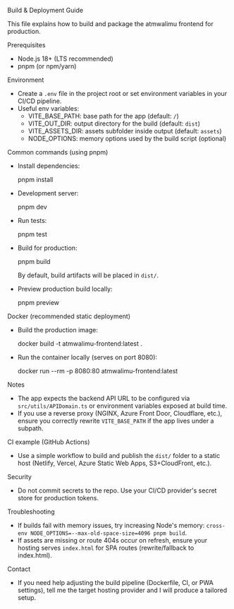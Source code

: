 Build & Deployment Guide

This file explains how to build and package the atmwalimu frontend for production.

Prerequisites
- Node.js 18+ (LTS recommended)
- pnpm (or npm/yarn)

Environment
- Create a `.env` file in the project root or set environment variables in your CI/CD pipeline.
- Useful env variables:
  - VITE_BASE_PATH: base path for the app (default: `/`)
  - VITE_OUT_DIR: output directory for the build (default: `dist`)
  - VITE_ASSETS_DIR: assets subfolder inside output (default: `assets`)
  - NODE_OPTIONS: memory options used by the build script (optional)

Common commands (using pnpm)
- Install dependencies:

  pnpm install

- Development server:

  pnpm dev

- Run tests:

  pnpm test

- Build for production:

  pnpm build

  By default, build artifacts will be placed in `dist/`.

- Preview production build locally:

  pnpm preview

Docker (recommended static deployment)
- Build the production image:

  docker build -t atmwalimu-frontend:latest .

- Run the container locally (serves on port 8080):

  docker run --rm -p 8080:80 atmwalimu-frontend:latest

Notes
- The app expects the backend API URL to be configured via `src/utils/APIDomain.ts` or environment variables exposed at build time.
- If you use a reverse proxy (NGINX, Azure Front Door, Cloudflare, etc.), ensure you correctly rewrite `VITE_BASE_PATH` if the app lives under a subpath.

CI example (GitHub Actions)
- Use a simple workflow to build and publish the `dist/` folder to a static host (Netlify, Vercel, Azure Static Web Apps, S3+CloudFront, etc.).

Security
- Do not commit secrets to the repo. Use your CI/CD provider's secret store for production tokens.

Troubleshooting
- If builds fail with memory issues, try increasing Node's memory: `cross-env NODE_OPTIONS=--max-old-space-size=4096 pnpm build`.
- If assets are missing or route 404s occur on refresh, ensure your hosting serves `index.html` for SPA routes (rewrite/fallback to index.html).

Contact
- If you need help adjusting the build pipeline (Dockerfile, CI, or PWA settings), tell me the target hosting provider and I will produce a tailored setup.
